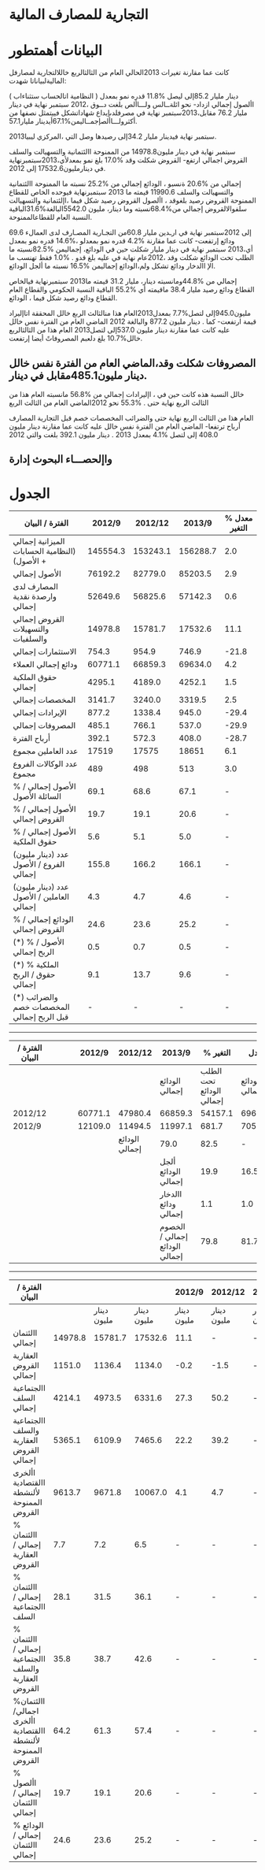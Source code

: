 # التجارية للمصارف المالية

# البيانات أھمتطور

كانت عما مقارنة تغيرات 2013الحالي العام من الثالثالربع خاللالتجارية لمصارفل الماليةلبياناتا شھدت:

دينار مليار 85.2إلى ليصل %11.8 قدره نمو بمعدل ( النظامية اتالحساب ستثناءاب ) األصول إجمالي ازداد- نحو ائلةــالس ولـــاألص بلغت دــوق ،2012 سبتمبر نھاية في دينار مليار 76.2 مقابل،2013سبتمبر نھاية في مصرفلدىإيداع شھاداتشكل فييتمثل نصفھا من أكثرولـــاألصإجمــاليمن%67.1أيدينار مليار57.1.

2013سبتمبر نھاية فيدينار مليار 34.2إلى رصيدھا وصل التي ،المركزي ليبيا.

سبتمبر نھاية في دينار مليون14978.8 من الممنوحة االئتمانية والتسھيالت والسلف القروض اجمالي ارتفع- القروض شكلت وقد %17.0 بلغ نمو بمعدلأي،2013سبتمبرنھاية في دينارمليون17532.6 إلى 2012.

إجمالي من %20.6 ةنسبو ، الودائع إجمالي من %25.2 نسبته ما الممنوحة االئتمانية والتسھيالت والسلف 11990.6 قيمته ما 2013 سبتمبرنھاية فيوحده الخاص للقطاع الممنوحة القروض رصيد بلغوقد ، األصول القروض رصيد شكل فيما ،اإلئتمانية والتسھيالت سلفوالالقروض إجمالي من%68.4نسبته وما دينار، مليون 5542.0البالغة%31.6الباقية النسبة العام للقطاعالممنوحة.

69.6 إلى 2012سبتمبر نھاية في ارـدين مليار 60.8من التجـارية المصـارف لدى العمالء ودائع إرتفعت- كانت عما مقارنة %4.2 قدره نمو بمعدلو ،%14.6 قدره نمو بمعدل أي،2013 سبتمبر نھاية في دينار مليار شكلت حين في الودائع، إجماليمن %82.5نسبته ما الطلب تحت الودائع شكلت وقد ،2012عام نھاية في عليه بلغ قدو . %1.0 فقط تهنسب ما الإ االدخار ودائع تشكل ولم،الودائع إجماليمن %16.5 نسبته ما ألجل الودائع.

إجمالي من %44.8ومانسبته دينار، مليار 31.2 قيمته ما2013 سبتمبرنھاية فيالخاص القطاع ودائع رصيد مليار 38.4 ماقيمته أي %55.2 الباقية النسبة الحكومي والقطاع العام القطاع ودائع رصيد شكل فيما ، الودائع.

مليون945.0إلى لتصل%7.7 بمعدل2013العام ھذا منالثالث الربع خالل المحققة اتاإليراد قيمة ارتفعت- كما . دينار مليون 877.2 والبالغة 2012 الماضي العام من الفترة نفس خالل عليه كانت عما مقارنة دينار مليون 537.0إلى لتصل2013 العام ھذا من الثالثالربع خالل%10.7 بلغ دلعبم المصروفاتً أيضا إرتفعت.

المصروفات شكلت وقد،الماضي العام من الفترة نفس خالل دينار مليون485.1مقابل في دينار.
---
خالل النسبة ھذه كانت حين في ، اإليرادات إجمالي من %56.8 مانسبته العام ھذا من الثالث الربع نھاية حتى . %55.3 نحو 2012الماضي العام من الثالث الربع

العام ھذا من الثالث الربع نھاية حتى والضرائب المخصصات خصم قبل التجارية المصارف أرباح ترتفعا- الماضي العام من الفترة نفس خالل عليه كانت عما مقارنة دينار مليون 408.0 إلى لتصل %4.1 بمعدل 2013 . دينار مليون 392.1 بلغت والتي 2012

واإلحصـــاء البحوث إدارة
---
# الجدول

|الفترة / البيان|2012/9|2012/12|2013/9|معدل % التغير|
|---|---|---|---|---|
|الميزانية إجمالي (النظامية الحسابات + الأصول)|145554.3|153243.1|156288.7|2.0|
|الأصول إجمالي|76192.2|82779.0|85203.5|2.9|
|المصارف لدى وارصدة نقدية إجمالي|52649.6|56825.6|57142.3|0.6|
|القروض إجمالي والتسھیلات والسلفيات|14978.8|15781.7|17532.6|11.1|
|الاستثمارات إجمالي|754.3|954.9|746.9|-21.8|
|ودائع إجمالي العملاء|60771.1|66859.3|69634.0|4.2|
|حقوق الملكية إجمالي|4295.1|4189.0|4252.1|1.5|
|المخصصات إجمالي|3141.7|3240.0|3319.5|2.5|
|الإيرادات إجمالي|877.2|1338.4|945.0|-29.4|
|المصروفات إجمالي|485.1|766.1|537.0|-29.9|
|أرباح الفترة|392.1|572.3|408.0|-28.7|
|عدد العاملين مجموع|17519|17575|18651|6.1|
|عدد الوكالات الفروع مجموع|489|498|513|3.0|
|% الأصول إجمالي / السائلة الأصول|69.1|68.6|67.1|-|
|% الأصول إجمالي / القروض إجمالي|19.7|19.1|20.6|-|
|% الأصول إجمالي / حقوق الملكية|5.6|5.1|5.0|-|
|(دينار مليون) عدد الفروع / الأصول إجمالي|155.8|166.2|166.1|-|
|(دينار مليون) عدد العاملين / الأصول إجمالي|4.3|4.7|4.6|-|
|% الودائع إجمالي / القروض إجمالي|24.6|23.6|25.2|-|
|(*) % الأصول / الربح إجمالي|0.5|0.7|0.5|-|
|(*) % الملكية حقوق / الربح إجمالي|9.1|13.7|9.6|-|
|(*) والضرائب المخصصات خصم قبل الربح إجمالي|-|-|-|-|
---
|الفترة / البيان| | | |2012/9|2012/12|2013/9|% التغير|معدل| | | | | | |
|---|---|---|---|---|---|---|---|---|---|---|---|---|---|---|
| | | | | | |الودائع إجمالي|الطلب تحت الودائع إجمالي|الودائع إجمالي|الطلب تحت الودائع إجمالي|الودائع إجمالي|الطلب تحت الودائع إجمالي| | | |
|2012/12| | | |60771.1|47980.4|66859.3|54157.1|69634.0|57457.8|4.2|14.6| | | |
|2012/9| | | |12109.0|11494.5|11997.1|681.7|705.1|681.7|-4.2|-5.1| | | |
| | | | | |الودائع إجمالي|79.0|82.5|-|-|-|-|-|-| |
| | | | | | |ألجل الودائع إجمالي|19.9|16.5|-|-|-|-|-|-|
| | | | | | |االدخار ودائع إجمالي|1.1|1.0|-|-|-|-|-|-|
| | | | | | |الخصوم إجمالي / الودائع إجمالي|79.8|81.7|-|-|-|-|-|-|
---
|الفترة / البيان| | | |2012/9|2012/12|2013/9|% التغير| | | | | | |
|---|---|---|---|---|---|---|---|---|---|---|---|---|---|
| | |دينار مليون|دينار مليون|دينار مليون|دينار مليون|دينار مليون|دينار مليون|دينار مليون|دينار مليون|دينار مليون|دينار مليون|دينار مليون|دينار مليون|
|االئتمان إجمالي|14978.8|15781.7|17532.6|11.1|-|-| | | | | | | |
|العقارية القروض إجمالي|1151.0|1136.4|1134.0|-0.2|-1.5|-| | | | | | | |
|االجتماعية السلف إجمالي|4214.1|4973.5|6331.6|27.3|50.2|-| | | | | | | |
|االجتماعية والسلف العقارية القروض إجمالي|5365.1|6109.9|7465.6|22.2|39.2|-| | | | | | | |
|األخرى االقتصادية لألنشطة الممنوحة القروض|9613.7|9671.8|10067.0|4.1|4.7|-| | | | | | | |
|% االئتمان إجمالي / العقارية القروض|7.7|7.2|6.5|-|-|-| | | | | | | |
|% االئتمان إجمالي / االجتماعية السلف|28.1|31.5|36.1|-|-|-| | | | | | | |
|% االئتمان إجمالي / االجتماعية والسلف العقارية القروض|35.8|38.7|42.6|-|-|-| | | | | | | |
|%االئتمان اجمالي/األخرى االقتصادية لألنشطة الممنوحة القروض|64.2|61.3|57.4|-|-|-| | | | | | | |
|% األصول إجمالي / االئتمان إجمالي|19.7|19.1|20.6|-|-|-| | | | | | | |
|% الودائع إجمالي / االئتمان إجمالي|24.6|23.6|25.2|-|-|-| | | | | | | |